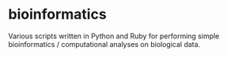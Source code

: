 bioinformatics
==============

Various scripts written in Python and Ruby for performing simple bioinformatics / computational analyses on biological data.
